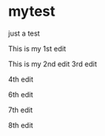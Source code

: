 # mytest
just a test

This is my 1st edit 

This is my 2nd edit
3rd edit

4th edit


6th edit

7th edit

8th edit
